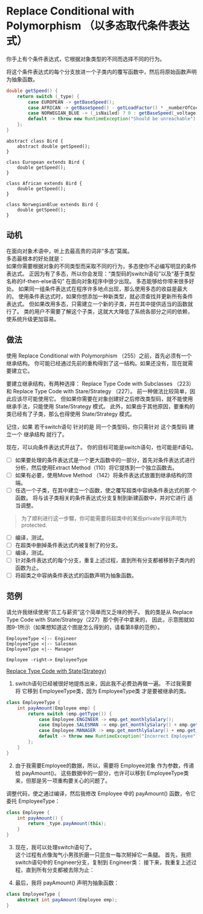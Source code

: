 # Replace Conditional with Polymorphism （以多态取代条件表达式）

你⼿上有个条件表达式，它根据对象类型的不同⽽选择不同的⾏为。 

将这个条件表达式的每个分⽀放进⼀个⼦类内的覆写函数中，然后将原始函数声明为抽象函数。
```java
double getSpeed() {
    return switch (_type) {
        case EUROPEAN -> getBaseSpeed();
        case AFRICAN -> getBaseSpeed() - getLoadFactor() * _numberOfCoconuts;
        case NORWEGIAN_BLUE -> (_isNailed) ? 0 : getBaseSpeed(_voltage);
        default -> throw new RuntimeException("Should be unreachable");
    };
}
```

```plantuml
abstract class Bird {
    abstract double getSpeed();
}

class European extends Bird {
    double getSpeed();
}

class African extends Bird {
    double getSpeed();
}

class NorwegianBlue extends Bird {
    double getSpeed();
}
```


## 动机

在⾯向对象术语中，听上去最⾼贵的词⾮“多态”莫属。  
多态最根本的好处就是：  
如果你需要根据对象的不同类型⽽采取不同的⾏为，多态使你不必编写明显的条件表达式。
正因为有了多态，所以你会发现：“类型码的switch语句”以及“基于类型名称的if-then-else语句” 在⾯向对象程序中很少出现。
多态能够给你带来很多好处。
如果同⼀组条件表达式在程序许多地点出现，那么使⽤多态的收益是最⼤的。
使⽤条件表达式时，如果你想添加⼀种新类型，就必须查找并更新所有条件表达式。
但如果改⽤多态，只需建⽴⼀个新的⼦类，并在其中提供适当的函数就⾏了。
类的⽤户不需要了解这个⼦类，这就⼤⼤降低了系统各部分之间的依赖，使系统升级更加容易。


## 做法
使⽤ Replace Conditional with Polymorphism （255）之前，⾸先必须有⼀个继承结构。
你可能已经通过先前的重构得到了这⼀结构。如果还没有，现在就需要建⽴它。

要建⽴继承结构，有两种选择：
Replace Type Code with Subclasses （223）和
Replace Type Code with Stare/Strategy （227）。
前⼀种做法⽐较简单，因此应该尽可能使⽤它。
但如果你需要在对象创建好之后修改类型码，就不能使⽤继承⼿法，只能使⽤ State/Strategy 模式。
此外，如果由于其他原因，要重构的类已经有了⼦类，那么也得使⽤ State/Strategy 模式。

记住，如果 若⼲switch语句 针对的是 同⼀个类型码，你只需针对 这个类型码 建⽴⼀个 继承结构 就⾏了。

现在，可以向条件表达式开战了。
你的⽬标可能是switch语句，也可能是if语句。

-[ ] 如果要处理的条件表达式是⼀个更⼤函数中的⼀部分，⾸先对条件表达式进⾏分析，然后使⽤Extract Method（110）将它提炼到⼀个独⽴函数去。 
-[ ] 如果有必要，使⽤Move Method （142）将条件表达式放置到继承结构的顶端。
-[ ] 任选⼀个⼦类，在其中建⽴⼀个函数，使之覆写超类中容纳条件表达式的那 个函数。
   将与该⼦类相关的条件表达式分⽀复制到新建函数中，并对它进⾏ 适当调整。
> 为了顺利进⾏这⼀步驟，你可能需要将超类中的某些private宇段声明为protected.

-[ ] 编译，测试。
-[ ] 在超类中删掉条件表达式内被复制了的分⽀。 
-[ ] 编译，测试。
-[ ] 针对条件表达式的每个分⽀，重复上述过程，直到所有分⽀都被移到⼦类内的函数为⽌。
-[ ] 将超类之中容纳条件表达式的函数声明为抽象函数。

## 范例

请允许我继续使⽤“员⼯与薪资”这个简单⽽⼜乏味的例⼦。
我的类是从 Replace Type Code with State/Strategy（227）那个例⼦中拿来的，
因此，示意图就如图9-1所示（如果想知道这个图是怎么得到的，请看第8章的范例）。

```plantuml
EmployeeType <|-- Engineer
EmployeeType <|-- Salesman
EmployeeType <|-- Manager

Employee -right-> EmployeeType
```

[Replace Type Code with State(Strategy)](..%2F..%2Fchapter08%2Fsection15%2FReplace%20Type%20Code%20with%20State%28Strategy%29.md)

1) switch语句已经被很好地提炼出来，因此我不必费劲再做⼀遍。
   不过我需要将 它移到 EmployeeType类，因为 EmployeeType类 才是要被继承的类。
```java
class EmployeeType {
    int payAmount(Employee emp) {
        return switch (emp.getType()) {
            case Employee.ENGINEER -> emp.get_monthlySalary();
            case Employee.SALESMAN -> emp.get_monthlySalary() + emp.get_commission();
            case Employee.MANAGER -> emp.get_monthlySalary() + emp.get_bonus();
            default -> throw new RuntimeException("Incorrect Employee");
        };
    }
}
```

2) 由于我需要Employee的数据，所以，需要将 Employee对象 作为参数，传递给 payAmount()。 
   这些数据中的⼀部分，也许可以移到 EmployeeType类 来，但那是另⼀项重构要关⼼的问题了。

调整代码，使之通过编译，然后我修改 Employee 中的 payAmount() 函数，令它委托 EmployeeType：
```java
class Employee {
    int payAmount() {
        return _type.payAmount(this);
    }
}
```

3) 现在，我可以处理switch语句了。  
   这个过程有点像淘⽓⼩男孩折磨⼀只昆⾍⼀每次掰掉它⼀条腿。
   ⾸先，我把 switch语句中的 Engineer分⽀，复制到 Engineer类：
   接下来，我重复上述过程，直到所有分⽀都被去除为⽌：

4) 最后，我将 payAmount() 声明为抽象函数：
```java
class EmployeeType {
    abstract int payAmount(Employee emp);
}
```


